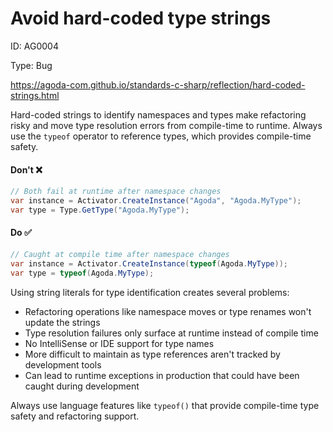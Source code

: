 ﻿# Avoid hard-coded type strings

ID: AG0004

Type: Bug

https://agoda-com.github.io/standards-c-sharp/reflection/hard-coded-strings.html

Hard-coded strings to identify namespaces and types make refactoring risky and move type resolution errors from compile-time to runtime. Always use the `typeof` operator to reference types, which provides compile-time safety.

#### Don't ❌

```csharp
// Both fail at runtime after namespace changes
var instance = Activator.CreateInstance("Agoda", "Agoda.MyType");
var type = Type.GetType("Agoda.MyType");
```

#### Do ✅

```csharp
// Caught at compile time after namespace changes
var instance = Activator.CreateInstance(typeof(Agoda.MyType));
var type = typeof(Agoda.MyType);
```

Using string literals for type identification creates several problems:

- Refactoring operations like namespace moves or type renames won't update the strings
- Type resolution failures only surface at runtime instead of compile time
- No IntelliSense or IDE support for type names
- More difficult to maintain as type references aren't tracked by development tools
- Can lead to runtime exceptions in production that could have been caught during development

Always use language features like `typeof()` that provide compile-time type safety and refactoring support.
